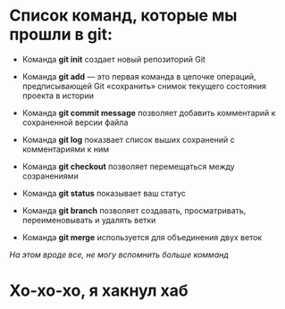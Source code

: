 # Список команд, которые мы прошли в git:

* Команда **git init** создает новый репозиторий Git

* Команда **git add** — это первая команда в цепочке операций, предписывающей Git «сохранить» снимок текущего состояния проекта в истории

* Команда **git commit message** позволяет добавить комментарий к сохраненной версии файла

* Команда **git log** показвает список выших сохранений с комментариями к ним 

* Команда **git checkout** позволяет перемещаться между созранениями 

* Команда **git status** показывает ваш статус

* Команда **git branch** позволяет создавать, просматривать, переименовывать и удалять ветки

* Команда **git merge** используется для объединения двух веток

*На этом вроде все, не могу вспомнить больше комманд*

# Хо-хо-хо, я хакнул хаб
